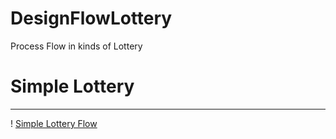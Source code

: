 # DesignFlowLottery
Process Flow in kinds of Lottery 

# Simple Lottery
-------------------------------------------------------------------------------------------------------------------------------
! [Simple Lottery Flow](SimpleLottery.png)
